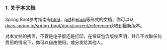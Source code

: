 ### 1. 关于本文档

Spring Boot参考指南有[html](http://docs.spring.io/spring-boot/docs/1.4.0.BUILD-SNAPSHOT/reference/html)，[pdf](http://docs.spring.io/spring-boot/docs/1.4.0.BUILD-SNAPSHOT/reference/pdf/spring-boot-reference.pdf)和[epub](http://docs.spring.io/spring-boot/docs/1.4.0.BUILD-SNAPSHOT/reference/epub/spring-boot-reference.epub)等形式的文档，你可以从[docs.spring.io/spring-boot/docs/current/reference](http://docs.spring.io/spring-boot/docs/current/reference)获取到最新版本。

对本文档的拷贝，不管是电子版还是打印，在保证包含版权声明，并且不收取任何费用的情况下，你可以自由使用，或分发给其他人。
